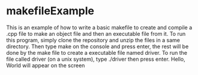 # makefileExample
This is an example of how to write a basic makefile to create and compile a .cpp file to make an object file and then an executable file from it.
To run this program, simply clone the repository and unzip the files in a same directory. Then type make on the console and 
press enter, the rest will be done by the make file to create a executable file named driver. 
To run the file called driver (on a unix system), type ./driver then press enter.
Hello, World will appear on the screen
